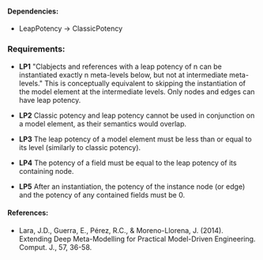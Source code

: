 #### Dependencies:
- LeapPotency &#8594; ClassicPotency

### Requirements:
- **LP1** "Clabjects and references with a leap potency of n can be instantiated exactly n meta-levels below, but not at intermediate meta-levels." This is conceptually equivalent to skipping the instantiation of the model element at the intermediate levels. Only nodes and edges can have leap potency.

- **LP2** Classic potency and leap potency cannot be used in conjunction on a model element, as their semantics would overlap.

- **LP3** The leap potency of a model element must be less than or equal to its level (similarly to classic potency).

- **LP4** The potency of a field must be equal to the leap potency of its containing node.

- **LP5** After an instantiation, the potency of the instance node (or edge) and the potency of any contained fields must be 0.

#### References:
- Lara, J.D., Guerra, E., Pérez, R.C., & Moreno-Llorena, J. (2014). Extending Deep Meta-Modelling for Practical Model-Driven Engineering. Comput. J., 57, 36-58.
